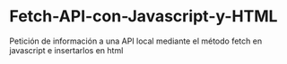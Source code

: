 # Fetch-API-con-Javascript-y-HTML
Petición de información a una API local mediante el método fetch en javascript e insertarlos en html
